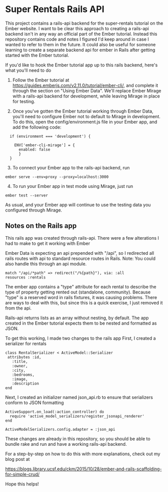 # Super Rentals Rails API

This project contains a rails-api backend for the super-rentals tutorial on the Ember website.  I want to be clear this approach to creating a rails-api backend isn't in any way an official part of the Ember tutorial.  Instead this repository contains code and notes I figured I'd keep around in case I wanted to refer to them in the future. It could also be useful for someone learning to create a separate backend api for ember in Rails after getting started with the Ember tutorial.  

If you'd like to hook the Ember tutorial app up to this rails backend, here's what you'll need to do

1) Follow the Ember tutorial at https://guides.emberjs.com/v2.11.0/tutorial/ember-cli/, and complete it through the section on "Using Ember Data".  We'll replace Ember Mirage with a rails-api backend for development, while leaving Mirage in place for testing.

2) Once you've gotten the Ember tutorial working through Ember Data, you'll need to configure Ember not to default to Mirage in development.  To do this, open the config/environment.js file in your Ember app, and add the following code:

```
  if (environment === 'development') {
	  
    ENV['ember-cli-mirage'] = {
      enabled: false
	  }
  }
  ```
  
 3) To connect your Ember app to the rails-api backend, run 
 
 ```
 ember serve --env=proxy --proxy=localhost:3000
 ```
 
 4) To run your Ember app in test mode using Mirage, just run 
 
 ``` 
 ember test --server
 ```
 
 As usual, and your Ember app will continue to use the testing data you configured through Mirage.  
 
 ## Notes on the Rails app
 
 This rails app was created through rails-api.  There were a few alterations I had to make to get it working with Ember
 
Ember Data is expecting an api prepended with "/api", so I redirected all rails routes with api to standard resource routes in Rails.  Note: You could also handle this through an api module.
 
 ```
 match "/api/*path" => redirect("/%{path}"), via: :all
 resources :rentals
 ```
 
The ember app contains a "type" attribute for each rental to describe the type of property getting rented out (standalone, community).  Because "type" is a reserved word in rails fixtures, it was causing problems.  There are ways to deal with this, but since this is a quick exercise, I just removed it from the api.
 
 Rails-api returns lists as an array without nesting, by default.  The app created in the Ember tutorial expects them to be nested and formatted as JSON.  
 
 To get this working, I made two changes to the rails app First, I created a serializer for rentals
 
 ```
 class RentalSerializer < ActiveModel::Serializer
  attributes :id,  
    :title,
    :owner,
    :city,
    :bedrooms,
    :image,
    :description
 end
 ```
  
Next, I created an initializer named json_api.rb to ensure that serializers conform to JSON formatting
  
  ```
  ActiveSupport.on_load(:action_controller) do
    require 'active_model_serializers/register_jsonapi_renderer'
  end

  ActiveModelSerializers.config.adapter = :json_api
```

These changes are already in this repository, so you should be able to bundle rake and run and have a working rails-api backend.  

For a step-by-step on how to do this with more explanations, check out my blog post at 

https://blogs.library.ucsf.edu/ckm/2015/10/28/ember-and-rails-scaffolding-for-simple-crud/

Hope this helps!

 

 
 
 
 
